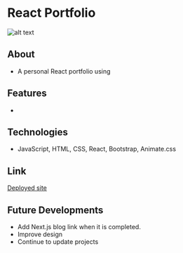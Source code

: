 # React Portfolio
![alt text](imagelinkhere)
## About
- A personal React portfolio using 

## Features
-

## Technologies
- JavaScript, HTML, CSS, React, Bootstrap, Animate.css

## Link
[Deployed site]()

## Future Developments
- Add Next.js blog link when it is completed.
- Improve design
- Continue to update projects